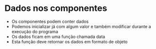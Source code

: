 # Dados nos componentes
- Os componentes podem conter dados
- Podemos inicializar já com algum valor e também modificar durante a execução do programa
- Os dados ficam em uma função chamada data
- Esta função deve retornar os dados em formato de objeto

